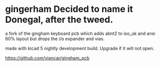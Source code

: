 # gingerham Decided to name it Donegal, after the tweed.
a fork of the gingham keyboard pcb which adds abnt2 to iso_uk and ansi 60% layout but drops the i/o expander and vias.

made with kicad 5 nightly development build. Upgrade if it will not open.

https://github.com/yiancar/gingham_pcb
